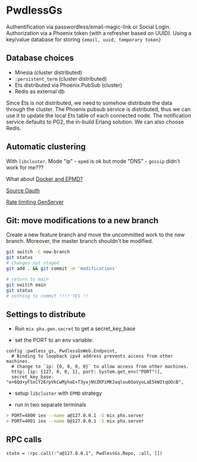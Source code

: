 # PwdlessGs

Authentification via passwordless/email-magic-link or Social Login.
Authorization via a Phoenix token (with a refresher based on UUID).
Using a key/value database for storing `{email, uuid, temporary token}`

## Database choices

- Mnesia (cluster distributed)
- `:persistent_term` (cluster distributed)
- Ets distributed via Phoenix.PubSub (cluster)
- Redis as external db

Since Ets is not distributed, we need to somehow distribute the data through the cluster. The Phoenix pubsub service is distributed, thus we can use it to update the local Ets table of each connected node. The notification service defaults to PG2, the in-build Erlang solution. We can also choose Redis.

## Automatic clustering

With `libcluster`. Mode "ip" - `epmd` is ok but mode "DNS" - `gossip`  didn't work for me???

What about [Docker and EPMD?](https://www.jkmrto.dev/posts/erlang-distributed-with-docker-and-libcluster)

[Source Oauth](https://github.com/auth0-developer-hub/api_phoenix_elixir_hello-world/tree/basic-authorization)

[Rate limiting GenServer](https://akoutmos.com/post/rate-limiting-with-genservers/)

## Git: move modifications to a new branch

Create a new feature branch and move the uncommitted work to the new branch. Moreover, the master branch shouldn't be modified.

```bash
git switch -C new-branch
git status
# Changes not staged
git add . && git commit -m 'modifications'

# return to main
git switch main
git status
# nothing to commit !!!! YES !!
```

## Settings to distribute

- Run `mix phx.gen.secret` to get a secret_key_base

- set the PORT to an env variable:

```iex
config :pwdless_gs, PwdlessGsWeb.Endpoint,
  # Binding to loopback ipv4 address prevents access from other machines.
  # Change to `ip: {0, 0, 0, 0}` to allow access from other machines.
  http: [ip: {127, 0, 0, 1}, port: System.get_env("PORT")],
  secret_key_base: "e+6Qd+yFSxCY26rpVkCwMyhaE+T3yxjNVZKPiMKJaqlou6OaVyoLaE5kWItqUOcB",
```

- setup `libcluster` with `EPMD` strategy

- run in two separate terminals

```bash
> PORT=4000 iex --name a@127.0.0.1 -S mix phx.server
> PORT=4001 iex --name b@127.0.0.1 -S mix phx.server
```

## RPC calls

```iex
state = :rpc.call(:"a@127.0.0.1", PwdlessGs.Repo, :all, [])
```

